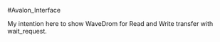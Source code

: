 #Avalon_Interface

My intention here to show WaveDrom for Read and Write transfer with wait_request.
